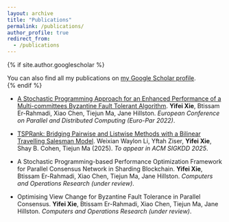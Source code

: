 ```yaml
---
layout: archive
title: "Publications"
permalink: /publications/
author_profile: true
redirect_from:
  - /publications
---
```


{% if site.author.googlescholar %}
  <div class="wordwrap">You can also find all my publications on <a href="{{site.author.googlescholar}}">my Google Scholar profile</a>.</div>
{% endif %}

<!--{% include base_path %}-->

<!--{% for post in site.publications reversed %}
  {% include archive-single.html %}
{% endfor %}-->

* [A Stochastic Programming Approach for an Enhanced Performance of a Multi-committees Byzantine Fault Tolerant Algorithm](https://link.springer.com/chapter/10.1007/978-3-031-31209-0_20). **Yifei Xie**, Btissam Er-Rahmadi, Xiao Chen, Tiejun Ma, Jane Hillston. *European Conference on Parallel and Distributed Computing (Euro-Par 2022)*.

* [TSPRank: Bridging Pairwise and Listwise Methods with a Bilinear Travelling Salesman Model](https://arxiv.org/abs/2411.12064). Weixian Waylon Li, Yftah Ziser, **Yifei Xie**, Shay B. Cohen, Tiejun Ma (2025). *To appear in ACM SIGKDD 2025*.

* A Stochastic Programming-based Performance Optimization Framework for Parallel Consensus Network in Sharding Blockchain. **Yifei Xie**, Btissam Er-Rahmadi, Xiao Chen, Tiejun Ma, Jane Hillston. *Computers and Operations Research (under review)*.

* Optimising View Change for Byzantine Fault Tolerance in Parallel Consensus. **Yifei Xie**, Btissam Er-Rahmadi, Xiao Chen, Tiejun Ma, Jane Hillston. *Computers and Operations Research (under review)*.